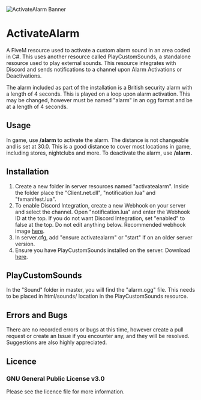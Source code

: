 ![ActivateAlarm Banner](https://i.ibb.co/zX2nRWw/Activate-Alarm.png)

# ActivateAlarm
A FiveM resource used to activate a custom alarm sound in an area coded in C#. This uses another resource called PlayCustomSounds, a standalone resource used to play external sounds. This resource integrates with Discord and sends notifications to a channel upon Alarm Activations or Deactivations.

The alarm included as part of the installation is a British security alarm with a length of 4 seconds. This is played on a loop upon alarm activation.
This may be changed, however must be named "alarm" in an ogg format and be at a length of 4 seconds.
## Usage
In game, use **/alarm** to activate the alarm. The distance is not changeable and is set at 30.0. This is a good distance to cover most locations in game, including stores, nightclubs and more.
To deactivate the alarm, use **/alarm.**

## Installation
1. Create a new folder in server resources named "activatealarm". Inside the folder place the "Client.net.dll", "notification.lua" and "fxmanifest.lua".
2. To enable Discord Integration, create a new Webhook on your server and select the channel. Open "notification.lua" and enter the Webhook ID at the top. If you do not want Discord Integration, set "enabled" to false at the top. Do not edit anything below. Recommended webhook image [here](https://i.imgur.com/Bcx4SNY.png).
3. In server.cfg, add "ensure activatealarm" or "start" if on an older server version.
4. Ensure you have PlayCustomSounds installed on the server. Download [here](https://github.com/LondonStudios/PlayCustomSounds).

## PlayCustomSounds
In the "Sound" folder in master, you will find the "alarm.ogg" file. This needs to be placed in html/sounds/ location in the PlayCustomSounds resource.

## Errors and Bugs
There are no recorded errors or bugs at this time, however create a pull request or create an Issue if you encounter any, and they will be resolved.
Suggestions are also highly appreciated.

## Licence
### GNU General Public License v3.0
Please see the licence file for more information.
